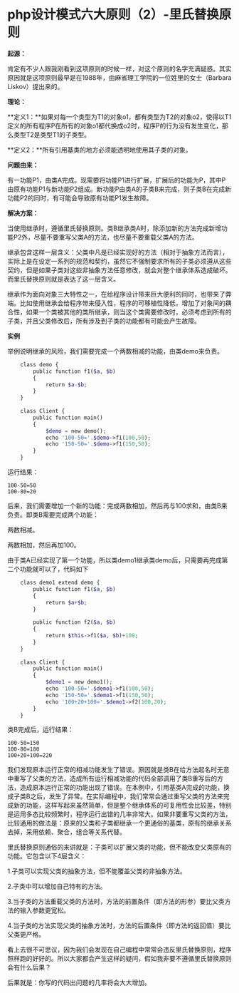 # php设计模式六大原则（2）-里氏替换原则 



  
**起源：**

肯定有不少人跟我刚看到这项原则的时候一样，对这个原则的名字充满疑惑。其实原因就是这项原则最早是在1988年，由麻省理工学院的一位姓里的女士（Barbara Liskov）提出来的。

**理论：**

**定义1：**如果对每一个类型为T1的对象o1，都有类型为T2的对象o2，使得以T1定义的所有程序P在所有的对象o1都代换成o2时，程序P的行为没有发生变化，那么类型T2是类型T1的子类型。

**定义2：**所有引用基类的地方必须能透明地使用其子类的对象。

**问题由来：**

有一功能P1，由类A完成。现需要将功能P1进行扩展，扩展后的功能为P，其中P由原有功能P1与新功能P2组成。新功能P由类A的子类B来完成，则子类B在完成新功能P2的同时，有可能会导致原有功能P1发生故障。

**解决方案：**

当使用继承时，遵循里氏替换原则。类B继承类A时，除添加新的方法完成新增功能P2外，尽量不要重写父类A的方法，也尽量不要重载父类A的方法。

继承包含这样一层含义：父类中凡是已经实现好的方法（相对于抽象方法而言），实际上是在设定一系列的规范和契约，虽然它不强制要求所有的子类必须遵从这些契约，但是如果子类对这些非抽象方法任意修改，就会对整个继承体系造成破坏。而里氏替换原则就是表达了这一层含义。

继承作为面向对象三大特性之一，在给程序设计带来巨大便利的同时，也带来了弊端。比如使用继承会给程序带来侵入性，程序的可移植性降低，增加了对象间的耦合性，如果一个类被其他的类所继承，则当这个类需要修改时，必须考虑到所有的子类，并且父类修改后，所有涉及到子类的功能都有可能会产生故障。

**实例**

举例说明继承的风险，我们需要完成一个两数相减的功能，由类demo来负责。
```php
    class demo {
        public function f1($a, $b)
        {
            return $a-$b;
        }
    }
    
    class Client {
        public function main()
        {
            $demo = new demo();
            echo '100-50='.$demo->f1(100,50);
            echo '150-50='.$demo->f1(150,50);
        }
    }
```
运行结果：

    100-50=50
    100-80=20

后来，我们需要增加一个新的功能：完成两数相加，然后再与100求和，由类B来负责。即类B需要完成两个功能：

两数相减。

两数相加，然后再加100。

由于类A已经实现了第一个功能，所以类demo1继承类demo后，只需要再完成第二个功能就可以了，代码如下
```php
    class demo1 extend demo {
        public function f1($a, $b)
        {
            return $a+$b;
        }
        
        public function f2($a, $b)
        {
            return $this->f1($a, $b)+100;
        }
    }
    
    class Client {
        public function main()
        {
            $demo1 = new demo1();
            echo '100-50='.$demo1->f1(100,50);
            echo '150-50='.$demo1->f1(150,50);
            echo '100+20+100='.$demo1->f2(100,20);
        }
    }
```
类B完成后，运行结果：

    100-50=150
    100-80=180
    100+20+100=220

我们发现原本运行正常的相减功能发生了错误。原因就是类B在给方法起名时无意中重写了父类的方法，造成所有运行相减功能的代码全部调用了类B重写后的方法，造成原本运行正常的功能出现了错误。在本例中，引用基类A完成的功能，换成子类B之后，发生了异常。在实际编程中，我们常常会通过重写父类的方法来完成新的功能，这样写起来虽然简单，但是整个继承体系的可复用性会比较差，特别是运用多态比较频繁时，程序运行出错的几率非常大。如果非要重写父类的方法，比较通用的做法是：原来的父类和子类都继承一个更通俗的基类，原有的继承关系去掉，采用依赖、聚合，组合等关系代替。

里氏替换原则通俗的来讲就是：子类可以扩展父类的功能，但不能改变父类原有的功能。它包含以下4层含义：

1.子类可以实现父类的抽象方法，但不能覆盖父类的非抽象方法。

2.子类中可以增加自己特有的方法。

3.当子类的方法重载父类的方法时，方法的前置条件（即方法的形参）要比父类方法的输入参数更宽松。

4.当子类的方法实现父类的抽象方法时，方法的后置条件（即方法的返回值）要比父类更严格。

看上去很不可思议，因为我们会发现在自己编程中常常会违反里氏替换原则，程序照样跑的好好的。所以大家都会产生这样的疑问，假如我非要不遵循里氏替换原则会有什么后果？

后果就是：你写的代码出问题的几率将会大大增加。

